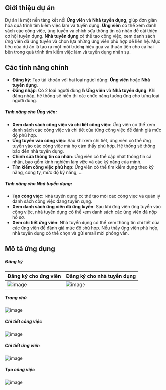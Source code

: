 ## Giới thiệu dự án
Dự án là một nền tảng kết nối **Ứng viên** và **Nhà tuyển dụng**, giúp đơn giản hóa quá trình tìm kiếm việc làm và tuyển dụng. 
**Ứng viên** có thể xem danh sách các công việc, ứng tuyển và chỉnh sửa thông tin cá nhân để cải thiện cơ hội tuyển dụng. 
**Nhà tuyển dụng** có thể tạo công việc, xem danh sách ứng viên đã ứng tuyển và chọn lựa những ứng viên phù hợp để liên hệ. 
Mục tiêu của dự án là tạo ra một môi trường hiệu quả và thuận tiện cho cả hai bên trong quá trình tìm kiếm việc làm và tuyển dụng nhân sự.



## Các tính năng chính

- **Đăng ký**: Tạo tài khoản với hai loại người dùng: **Ứng viên** hoặc **Nhà tuyển dụng**.
- **Đăng nhập**: Có 2 loại người dùng là **Ứng viên** và **Nhà tuyển dụng**. Khi đăng nhập, hệ thống sẽ hiển thị các chức năng tương ứng cho từng loại người dùng.

##### Tính năng cho Ứng viên:
- **Xem danh sách công việc và chi tiết công việc**: Ứng viên có thể xem danh sách các công việc và chi tiết của từng công việc để đánh giá mức độ phù hợp.
- **Ứng tuyển vào công việc**: Sau khi xem chi tiết, ứng viên có thể ứng tuyển vào các công việc mà họ cảm thấy phù hợp. Hệ thống sẽ thông báo đến nhà tuyển dụng.
- **Chỉnh sửa thông tin cá nhân**: Ứng viên có thể cập nhật thông tin cá nhân, bao gồm kinh nghiệm làm việc và các kỹ năng của mình.
- **Tím kiếm công việc phù hợp**: Ứng viên có thể tìm kiếm dụng theo kỹ năng, công ty, mức độ kỹ năng, ...

##### Tính năng cho Nhà tuyển dụng:
- **Tạo công việc**: Nhà tuyển dụng có thể tạo mới các công việc và quản lý danh sách công việc đang tuyển dụng.
- **Xem danh sách ứng viên đã ứng tuyển**: Sau khi ứng viên ứng tuyển vào công việc, nhà tuyển dụng có thể xem danh sách các ứng viên đã nộp hồ sơ.
- **Xem chi tiết ứng viên**: Nhà tuyển dụng có thể xem thông tin chi tiết của các ứng viên để đánh giá mức độ phù hợp. Nếu thấy ứng viên phù hợp, nhà tuyển dụng có thể chọn và gửi email mời phỏng vấn.

## Mô tả ứng dụng

##### Đăng ký
| Đăng ký cho ứng viên | Đăng ký cho nhà tuyển dụng |
|----------------------|----------------------------|
| ![image](https://github.com/user-attachments/assets/be8c6cc9-3e53-4f37-8831-9d2668fc4cdb) | ![image](https://github.com/user-attachments/assets/2f724a7e-5bf1-44ba-8ba4-308bda402b9c) |
##### Trang chủ
![image](https://github.com/user-attachments/assets/fb309f4f-8b26-4bec-813f-5b3366ebe4a2)
##### Chi tiết công việc
![image](https://github.com/user-attachments/assets/83cfc897-aee9-41d5-9aa5-d7c2540abbcd)
##### Chi tiết ứng viên
![image](https://github.com/user-attachments/assets/853facfa-55ca-43a4-8a4a-7b82b9f6736f)
##### Tạo công việc
![image](https://github.com/user-attachments/assets/9872e431-c756-44b9-b769-a4aca1e59e95)






